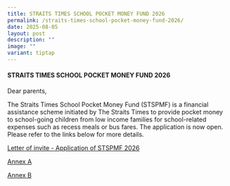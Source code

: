 ```yaml
---
title: STRAITS TIMES SCHOOL POCKET MONEY FUND 2026
permalink: /straits-times-school-pocket-money-fund-2026/
date: 2025-08-05
layout: post
description: ""
image: ""
variant: tiptap
---
```

<h4><strong>STRAITS TIMES SCHOOL POCKET MONEY FUND 2026</strong></h4>
<p>Dear parents,</p>
<p>The Straits Times School Pocket Money Fund (STSPMF) is a financial assistance
scheme initiated by The Straits Times to provide pocket money to school-going
children from low income families for school-related expenses such as recess
meals or bus fares. The application is now open. Please refer to the links
below for more details.</p>
<p></p>
<p><a href="/files/For Parents/Letter_of_invite_Application_STSPMF_2026.pdf" rel="noopener nofollow" target="_blank">Letter of invite - Application of STSPMF 2026</a>
</p>
<p><a href="/files/For Parents/Annex_A___2026_STSPMF_Application_Form_for_schools.pdf" rel="noopener nofollow" target="_blank">Annex A</a>
</p>
<p><a href="/files/For Parents/Annex_B___Income_declaration_form.pdf" rel="noopener nofollow" target="_blank">Annex B</a>
</p>